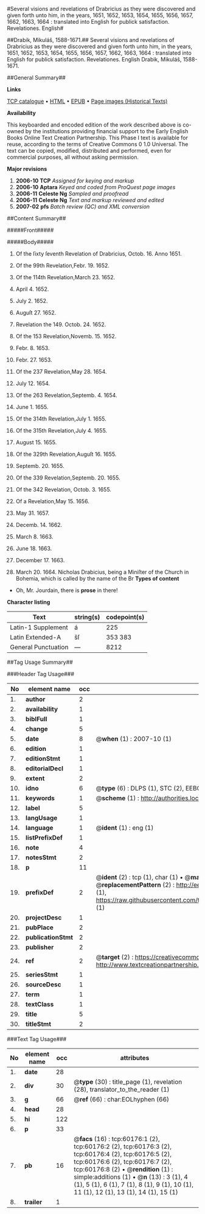 #Several visions and revelations of Drabricius as they were discovered and given forth unto him, in the years, 1651, 1652, 1653, 1654, 1655, 1656, 1657, 1662, 1663, 1664 : translated into English for publick satisfaction. Revelationes. English#

##Drabik, Mikuláš, 1588-1671.##
Several visions and revelations of Drabricius as they were discovered and given forth unto him, in the years, 1651, 1652, 1653, 1654, 1655, 1656, 1657, 1662, 1663, 1664 : translated into English for publick satisfaction.
Revelationes. English
Drabik, Mikuláš, 1588-1671.

##General Summary##

**Links**

[TCP catalogue](http://www.ota.ox.ac.uk/tcp/)  • 
[HTML](http://tei.it.ox.ac.uk/tcp/Texts-HTML/free/A36/A36503.html)  • 
[EPUB](http://tei.it.ox.ac.uk/tcp/Texts-EPUB/free/A36/A36503.epub) • 
[Page images (Historical Texts)](https://data.historicaltexts.jisc.ac.uk/view?pubId=eebo-12358515e&pageId=eebo-12358515e-60176-1)

**Availability**

This keyboarded and encoded edition of the
	       work described above is co-owned by the institutions
	       providing financial support to the Early English Books
	       Online Text Creation Partnership. This Phase I text is
	       available for reuse, according to the terms of Creative
	       Commons 0 1.0 Universal. The text can be copied,
	       modified, distributed and performed, even for
	       commercial purposes, all without asking permission.

**Major revisions**

1. __2006-10__ __TCP__ *Assigned for keying and markup*
1. __2006-10__ __Aptara__ *Keyed and coded from ProQuest page images*
1. __2006-11__ __Celeste Ng__ *Sampled and proofread*
1. __2006-11__ __Celeste Ng__ *Text and markup reviewed and edited*
1. __2007-02__ __pfs__ *Batch review (QC) and XML conversion*

##Content Summary##

#####Front#####

#####Body#####

1. Of the ſixty ſeventh Revelation of Drabricius,
Octob. 16. Anno 1651.

1. Of the 99th Revelation,Febr. 19. 1652.

1. Of the 114th Revelation,March 23. 1652.

1. April 4. 1652.

1. July 2. 1652.

1. Auguſt 27. 1652.

1. Revelation the 149. Octob. 24. 1652.

1. Of the 153 Revelation,Novemb. 15. 1652.

1. Febr. 8. 1653.

1. Febr. 27. 1653.

1. Of the 237 Revelation,May 28. 1654.

1. July 12. 1654.

1. Of the 263 Revelation,Septemb. 4. 1654.

1. June 1. 1655.

1. Of the 314th Revelation,July 1. 1655.

1. Of the 315th Revelation,July 4. 1655.

1. August 15. 1655.

1. Of the 329th Revelation,Auguſt 16. 1655.

1. Septemb. 20. 1655.

1. Of the 339 Revelation,Septemb. 20. 1655.

1. Of the 342 Revelation, Octob. 3. 1655.

1. Of a Revelation,May 15. 1656.

1. May 31. 1657.

1. Decemb. 14. 1662.

1. March 8. 1663.

1. June 18. 1663.

1. December 17. 1663.

1. March 20. 1664.
Nicholas Drabicius, being a Miniſter of the Church in Bohemia,
which is called by the name of the Br
**Types of content**

  * Oh, Mr. Jourdain, there is **prose** in there!

**Character listing**


|Text|string(s)|codepoint(s)|
|---|---|---|
|Latin-1 Supplement|á|225|
|Latin Extended-A|šſ|353 383|
|General Punctuation|—|8212|

##Tag Usage Summary##

###Header Tag Usage###

|No|element name|occ|attributes|
|---|---|---|---|
|1.|__author__|2||
|2.|__availability__|1||
|3.|__biblFull__|1||
|4.|__change__|5||
|5.|__date__|8| @__when__ (1) : 2007-10 (1)|
|6.|__edition__|1||
|7.|__editionStmt__|1||
|8.|__editorialDecl__|1||
|9.|__extent__|2||
|10.|__idno__|6| @__type__ (6) : DLPS (1), STC (2), EEBO-CITATION (1), OCLC (1), VID (1)|
|11.|__keywords__|1| @__scheme__ (1) : http://authorities.loc.gov/ (1)|
|12.|__label__|5||
|13.|__langUsage__|1||
|14.|__language__|1| @__ident__ (1) : eng (1)|
|15.|__listPrefixDef__|1||
|16.|__note__|4||
|17.|__notesStmt__|2||
|18.|__p__|11||
|19.|__prefixDef__|2| @__ident__ (2) : tcp (1), char (1)  •  @__matchPattern__ (2) : ([0-9\-]+):([0-9IVX]+) (1), (.+) (1)  •  @__replacementPattern__ (2) : http://eebo.chadwyck.com/downloadtiff?vid=$1&page=$2 (1), https://raw.githubusercontent.com/textcreationpartnership/Texts/master/tcpchars.xml#$1 (1)|
|20.|__projectDesc__|1||
|21.|__pubPlace__|2||
|22.|__publicationStmt__|2||
|23.|__publisher__|2||
|24.|__ref__|2| @__target__ (2) : https://creativecommons.org/publicdomain/zero/1.0/ (1), http://www.textcreationpartnership.org/docs/. (1)|
|25.|__seriesStmt__|1||
|26.|__sourceDesc__|1||
|27.|__term__|1||
|28.|__textClass__|1||
|29.|__title__|5||
|30.|__titleStmt__|2||


###Text Tag Usage###

|No|element name|occ|attributes|
|---|---|---|---|
|1.|__date__|28||
|2.|__div__|30| @__type__ (30) : title_page (1), revelation (28), translator_to_the_reader (1)|
|3.|__g__|66| @__ref__ (66) : char:EOLhyphen (66)|
|4.|__head__|28||
|5.|__hi__|122||
|6.|__p__|33||
|7.|__pb__|16| @__facs__ (16) : tcp:60176:1 (2), tcp:60176:2 (2), tcp:60176:3 (2), tcp:60176:4 (2), tcp:60176:5 (2), tcp:60176:6 (2), tcp:60176:7 (2), tcp:60176:8 (2)  •  @__rendition__ (1) : simple:additions (1)  •  @__n__ (13) : 3 (1), 4 (1), 5 (1), 6 (1), 7 (1), 8 (1), 9 (1), 10 (1), 11 (1), 12 (1), 13 (1), 14 (1), 15 (1)|
|8.|__trailer__|1||
